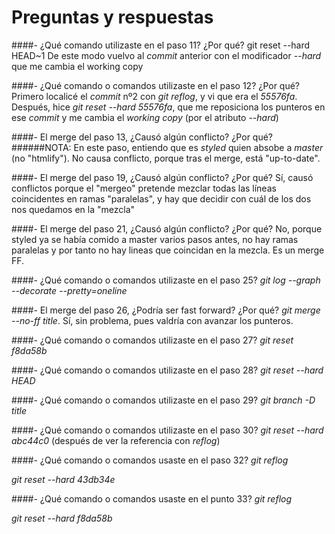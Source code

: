 # Preguntas y respuestas
####- ¿Qué comando utilizaste en el paso 11? ¿Por qué?
git reset --hard HEAD~1
De este modo vuelvo al *commit* anterior con el modificador *--hard* que me cambia el working copy

####- ¿Qué comando o comandos utilizaste en el paso 12? ¿Por qué?
Primero localicé el *commit* nº2 con *git reflog*, y vi que era el *55576fa*. Después, hice *git reset --hard 55576fa*, que me reposiciona los punteros en ese *commit* y me cambia el *working copy* (por el atributo *--hard*)

####- El merge del paso 13, ¿Causó algún conflicto? ¿Por qué?
######NOTA: En este paso, entiendo que es *styled* quien absobe a *master* (no "htmlify").
No causa conflicto, porque tras el merge, está "up-to-date".
 
####- El merge del paso 19, ¿Causó algún conflicto? ¿Por qué?
Sí, causó conflictos porque el "mergeo" pretende mezclar todas las líneas coincidentes en ramas "paralelas", y hay que decidir con cuál de los dos nos quedamos en la "mezcla"

####- El merge del paso 21, ¿Causó algún conflicto? ¿Por qué?
No, porque styled ya se había comido a master varios pasos antes, no hay ramas paralelas y por tanto no hay lineas que coincidan en la mezcla. Es un merge FF.

####- ¿Qué comando o comandos utilizaste en el paso 25?
*git log --graph --decorate --pretty=oneline*

####- El merge del paso 26, ¿Podría ser fast forward? ¿Por qué? 
*git merge --no-ff title*. Sí, sin problema, pues valdría con avanzar los punteros.

####- ¿Qué comando o comandos utilizaste en el paso 27?
*git reset f8da58b*

####- ¿Qué comando o comandos utilizaste en el paso 28?
*git reset --hard HEAD*

####- ¿Qué comando o comandos utilizaste en el paso 29?
*git branch -D title*

####- ¿Qué comando o comandos utilizaste en el paso 30?
*git reset --hard abc44c0* (después de ver la referencia con *reflog*)

####- ¿Qué comando o comandos usaste en el paso 32?
*git reflog*

*git reset --hard 43db34e*

####- ¿Qué comando o comandos usaste en el punto 33?
*git reflog*

*git reset --hard f8da58b*

